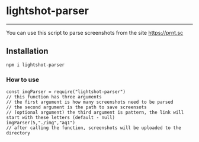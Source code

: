 # lightshot-parser
---
You can use this script to parse screenshots from the site https://prnt.sc

## Installation 
`npm i lightshot-parser`

### How to use
```
const imgParser = require("lightshot-parser")
// this function has three arguments
// the first argument is how many screenshots need to be parsed
// the second argument is the path to save screensots
// (optional argument) the third argument is pattern, the link will start with these letters (default - null)
imgParser(5,"./img","aq1")
// after calling the function, screenshots will be uploaded to the directory
```
